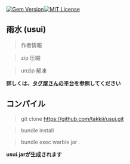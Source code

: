 [![Gem Version](https://badge.fury.io/rb/usui.svg)](http://badge.fury.io/rb/usui)[![MIT License](http://img.shields.io/badge/license-MIT-blue.svg?style=flat)](LICENSE)

## 雨水 (usui)

> 作者情報

> zip   圧縮

> unzip  解凍

**詳しくは、[タグ屋さんの平台](http://rubyist.hatenablog.com/entry/2016/09/28/203450)を参照してください**

## コンパイル

> git clone https://github.com/takkii/usui.git

> bundle install

> bundle exec warble jar .

**usui.jarが生成されます**
